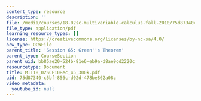 ```yaml
---
content_type: resource
description: ''
file: /media/courses/18-02sc-multivariable-calculus-fall-2010/75d87340c5bf856cd02d478be862a08c_MIT18_02SCF10Rec_45_300k.pdf
file_type: application/pdf
learning_resource_types: []
license: https://creativecommons.org/licenses/by-nc-sa/4.0/
ocw_type: OCWFile
parent_title: 'Session 65: Green''s Theorem'
parent_type: CourseSection
parent_uid: bb85ae20-524b-81e6-eb9a-d8ae9cd2220c
resourcetype: Document
title: MIT18_02SCF10Rec_45_300k.pdf
uid: 75d87340-c5bf-856c-d02d-478be862a08c
video_metadata:
  youtube_id: null
---
```

